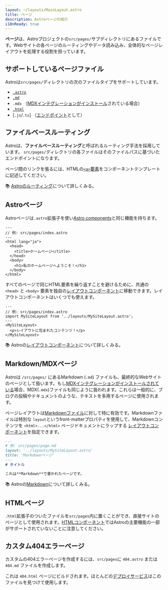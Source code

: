 ```yaml
---
layout: ~/layouts/MainLayout.astro
title: ページ
description: Astroページの紹介
i18nReady: true
---
```


**ページ**は、Astroプロジェクトの`src/pages/`サブディレクトリにあるファイルです。Webサイトの各ページのルーティングやデータ読み込み、全体的なページレイアウトを処理する役割を担っています。

## サポートしているページファイル

Astroは`src/pages/`ディレクトリの次のファイルタイプをサポートしています。
- [`.astro`](#astroページ)
- [`.md`](#markdownmdxページ)
- `.mdx` （[MDXインテグレーションがインストール](/ja/guides/integrations-guide/mdx/#installation)されている場合）
- [`.html`](#htmlページ)
- [`.js`/`.ts`] （[エンドポイント](/ja/core-concepts/endpoints/)として）

## ファイルベースルーティング

Astroは、**ファイルベースルーティング**と呼ばれるルーティング手法を採用しています。 `src/pages/`ディレクトリの各ファイルはそのファイルパスに基づいたエンドポイントになります。

ページ間のリンクを張るには、HTMLの[`<a>`要素](https://developer.mozilla.org/ja/docs/Web/HTML/Element/a)をコンポーネントテンプレートに記述してください。

📚 [Astroのルーティング](/ja/core-concepts/routing/)について詳しくみる。

## Astroページ

Astroページは`.astro`拡張子を使い[Astro components](/ja/core-concepts/astro-components/)と同じ機能を持ちます。

```astro
---
// 例: src/pages/index.astro
---
<html lang="ja">
  <head>
    <title>ホームページ</title>
  </head>
  <body>
    <h1>私のホームページへようこそ！</h1>
  </body>
</html>
```

すべてのページで同じHTML要素を繰り返すことを避けるために、共通の `<head>` と `<body>` 要素を独自の[レイアウトコンポーネント](/ja/core-concepts/layouts/)に移動できます。レイアウトコンポーネントはいくつでも使えます。

```astro {3} /</?MySiteLayout>/
---
// 例: src/pages/index.astro
import MySiteLayout from '../layouts/MySiteLayout.astro';
---
<MySiteLayout>
  <p>レイアウトに包まれたコンテンツ！</p>
</MySiteLayout>
```

📚 Astroの[レイアウトコンポーネント](/ja/core-concepts/layouts/)について詳しくみる。

## Markdown/MDXページ

Astroは `/src/pages/` にあるMarkdown (`.md`) ファイルも、最終的なWebサイトのページとして扱います。もし[MDXインテグレーションがインストールされている](/ja/guides/integrations-guide/mdx/#installation)場合、MDX(`.mdx`)ファイルも同じように扱われます。これらは一般的に、ブログの投稿やドキュメントのような、テキストを多用するページに使用されます。

ページレイアウトは[Markdownファイル](#markdownmdxページ)に対して特に有効です。Markdownファイルは特別な `layout`というfront-matterプロパティを使用して、Markdownコンテンツを `<html>...</html>` ページドキュメントにラップする [レイアウトコンポーネント](/ja/core-concepts/layouts/)を指定できます。

```md {3}
---
# 例: src/pages/page.md
layout: '../layouts/MySiteLayout.astro'
title: 'Markdownページ'
---
# タイトル

これは**Markdown**で書かれたページです。
```

📚 Astroの[Markdown](/ja/guides/markdown-content/)について詳しくみる。

## HTMLページ

`.html`拡張子のついたファイルを`src/pages`内に置くことができ、直接サイトのページとして使用されます。[HTMLコンポーネント](/ja/core-concepts/astro-components/#htmlコンポーネント)ではAstroの主要機能の一部がサポートされていないことに注意してください。

## カスタム404エラーページ

カスタムの404エラーページを作成するには、`src/pages`に `404.astro` または `404.md` ファイルを作成します。

これは `404.html` ページにビルドされます。ほとんどの[デプロイサービス](/ja/guides/deploy/)はこのファイルを見つけて使用します。

